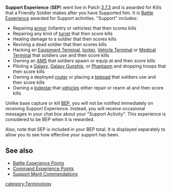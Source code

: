 **Support Experience** (**SEP**) went live in Patch
[3.7.3](3.7.3 "wikilink") and is awarded for Kills that a Friendly
Soldier makes after you have Supported him. It is [Battle
Experience](BEP "wikilink") awarded for Support activities. "Support"
includes:

-   Repairing [armor](armor "wikilink") (infantry or vehicles) that then
    scores kills
-   Repairing any kind of [turret](turret "wikilink") that then score
    kills
-   Healing damage to a soldier that then scores kills
-   Reviving a dead soldier that then scores kills
-   Hacking an [Equipment Terminal](Equipment_Terminal "wikilink"),
    [locker](locker "wikilink"), [Vehicle
    Terminal](Vehicle_Terminal "wikilink") or [Medical
    Terminal](Medical_Terminal "wikilink") that soldiers use and then
    score kills
-   Owning an [AMS](AMS "wikilink") that soldiers spawn or equip at and
    then score kills
-   Piloting a [Galaxy](Galaxy "wikilink"), [Galaxy
    Gunship](Galaxy_Gunship "wikilink"), or
    [Phantasm](Phantasm "wikilink") and dropping troops that then score
    kills
-   Owning a deployed [router](router "wikilink") or placing a
    [telepad](telepad "wikilink") that soldiers use and then score kills
-   Owning a [lodestar](lodestar "wikilink") that
    [vehicles](vehicle "wikilink") either repair or rearm at and then
    score kills

Unlike base capture or kill [BEP](BEP "wikilink"), you will not be
notified immediately on receiving Support Experience. Instead, you will
receive occasional messages in your chat box about your "Support
Activity". This experience is considered to be BEP when it is rewarded.

Also, note that SEP is included in your BEP total. It is displayed
separately to allow you to see how effective your support has been.

## See also

-   [Battle Experience Points](Battle_Experience_Points "wikilink")
-   [Command Experience Points](Command_Experience_Points "wikilink")
-   [Support Merit
    Commendations](Support_Merit_Commendations "wikilink")

[category:Terminology](category:Terminology "wikilink")